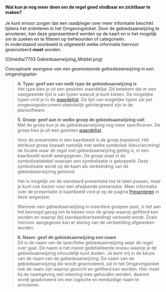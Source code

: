 ﻿#### Wat kun je nog meer doen om de regel goed vindbaar en zichtbaar te maken?

Je kunt ervoor zorgen dat een raadpleger over meer informatie beschikt tijdens het oriënteren in het Omgevingsloket. Door de gebiedsaanwijzing te annoteren, kan deze gepresenteerd worden op de kaart en 
is het mogelijk om te zoeken en te filteren op trefwoorden of categorieën.  
In onderstaand voorbeeld is uitgewerkt welke informatie hiervoor geannoteerd **moet** worden.

![](media/7703 Gebiedsaanwijzing_Middel.png)

*Conceptuele weergave van een geannoteerde gebiedsaanwijzing in een omgevingsplan*

>   **4. Type: geef aan van welk type de gebiedsaanwijzing is**  
>   Het type kies je uit een gesloten waardelijst. Dit betekent dat
>   er een vastgestelde lijst is van typen waaruit je kunt kiezen.
>   De mogelijke typen vind je in de [waardelijst](https://stelselcatalogus.omgevingswet.overheid.nl/waardelijstenpagina).
>   De lijst van mogelijke typen zal per omgevingsdocument uiteindelijk geïntergreerd
>   zijn in de plansoftware.

>   **5. Groep: geef aan in welke groep de gebiedsaanwijzing valt**  
>   Met de groep kun je de gebiedsaanwijzing nog meer specificeren. De groep kies je uit een 
>   gesloten [waardelijst](https://stelselcatalogus.omgevingswet.overheid.nl/waardelijstenpagina). 

>   Voor de presentatie in een kaartbeeld is de groep bepalend.
>   Het attribuut groep bepaalt namelijk met welke symboliek (kleur/arcering) de
>   locatie waar de regel met gebiedsaanwijzing geldig is, in een kaartbeeld wordt
>   weergegeven. De groep staat in de symbolisatietabel waaraan
>   een symbolisatie is gekoppeld. Deze symbolisatie wordt op de kaart als
>   verbeelding van de gebiedsaanwijzing getoond.

>   Het is mogelijk om de standaard presentatie toe te laten passen, maar je
>   kunt ook kiezen voor een afwijkende presentatie. Meer informatie over de
>   presentatie in kaartbeeld vind je op de pagina [Presenteren](/presenteren)
>   in deze wegwijzer.

>   Wanneer een gebiedsaanwijzing in meerdere groepen past, is het aan het bevoegd gezag 
>   om te kiezen voor de groep waarop gefilterd kan worden en waarop (bij 
>   standaardverbeelding) verbeeld wordt. Zoals hiervoor aangegeven kan er 
>   alsnog van de verbeelding afgeweken worden.

>   **6. Naam: geef de gebiedsaanwijzing een naam**  
>   Dit is de naam van de specifieke gebiedsaanwijzing waar de regel over gaat. De naam is het meest gedetailleerde niveau waarop
>   je de gebiedsaanwijzing inhoudelijk kunt duiden. Je bent vrij in de keuze van de naam van 
>   de gebiedsaanwijzing. De naam van de gebiedsaanwijzing die wordt geannoteerd, zal in het Omgevingsloket ook de naam zijn waarop 
>   gezocht en gefilterd kan worden. Hier moet bij de naamgeving wel rekening mee gehouden worden, daarom
>   wordt geadviseerd om een logische en eenduidige naam te annoteren.

